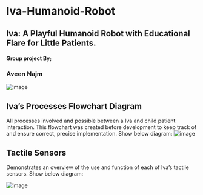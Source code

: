 # Iva-Humanoid-Robot
## Iva: A Playful Humanoid Robot with Educational Flare for Little Patients. 
#### Group project By; 
### Aveen Najm 

![image](https://user-images.githubusercontent.com/81532727/119871772-b0ba8200-bf1a-11eb-91cc-7dbd6ad8e9ad.png)



## Iva’s Processes Flowchart Diagram 

All processes involved and possible between a Iva and child patient interaction. This flowchart was created before development to keep track of and ensure correct, precise implementation. Show below diagram:
![image](https://user-images.githubusercontent.com/81532727/119868211-ad24fc00-bf16-11eb-8892-652116ebd096.png)

## Tactile Sensors 
Demonstrates an overview of the use and function of each of Iva’s tactile sensors.
Show below diagram:

![image](https://user-images.githubusercontent.com/81532727/119868410-eb222000-bf16-11eb-817d-bd26d01997fc.png)

